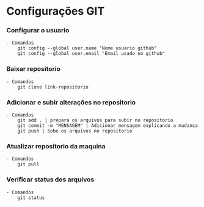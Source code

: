 # Configurações GIT

### Configurar o usuario
    - Comandos 
        git config --global user.name "Nome usuario github"
        git config --global user.email "Email usado no github"

### Baixar repositorio
    - Comandos
        git clone link-repositorio

### Adicionar e subir alterações no repositorio
    - Comandos
        git add . | prepara os arquivos para subir no repositorio
        git commit -m "MENSAGEM" | Adicionar mensagem explicando a mudança
        git push | Sobe os arquivos no repositorio 

### Atualizar repositorio da maquina 
    - Comandos
        git pull

### Verificar status dos arquivos
    - Comandos
        git status